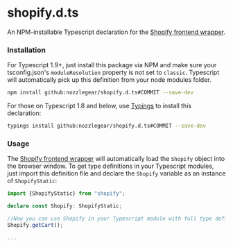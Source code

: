 # shopify.d.ts

An NPM-installable Typescript declaration for the [Shopify frontend wrapper](http://mayert-douglas4935.myshopify.com/pages/api).

### Installation

For Typescript 1.9+, just install this package via NPM and make sure your tsconfig.json's `moduleResolution` property is not set to `classic`. Typescript will automatically pick up this definition from your node modules folder.

```bash
npm install github:nozzlegear/shopify.d.ts#COMMIT --save-dev
```

For those on Typescript 1.8 and below, use [Typings](https://github.com/typings/typings) to install this declaration:

```bash
typings install github:nozzlegear/shopify.d.ts#COMMIT --save-dev
``` 

### Usage

The [Shopify frontend wrapper](http://mayert-douglas4935.myshopify.com/pages/api) will automatically load the `Shopify` object into the browser window. To get type definitions in your Typescript modules, just import this definition file and declare the `Shopify` variable as an instance of `ShopifyStatic`:

```ts
import {ShopifyStatic} from "shopify";

declare const Shopify: ShopifyStatic;

//Now you can use Shopify in your Typescript module with full type definitions
Shopify.getCart();

...
```
